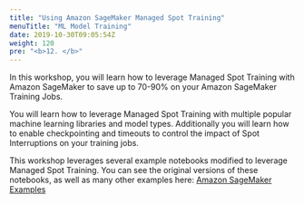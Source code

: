 ```yaml
---
title: "Using Amazon SageMaker Managed Spot Training"
menuTitle: "ML Model Training"
date: 2019-10-30T09:05:54Z
weight: 120
pre: "<b>12. </b>"
---
```


In this workshop, you will learn how to leverage Managed Spot Training with Amazon SageMaker to save up to 70-90% on your Amazon SageMaker Training Jobs.

You will learn how to leverage Managed Spot Training with multiple popular machine learning libraries and model types. Additionally you will learn how to enable checkpointing and timeouts to control the impact of Spot Interruptions on your training jobs.

This workshop leverages several example notebooks modified to leverage Managed Spot Training. You can see the original versions of these notebooks, as well as many other examples here: [Amazon SageMaker Examples](https://github.com/awslabs/amazon-sagemaker-examples)